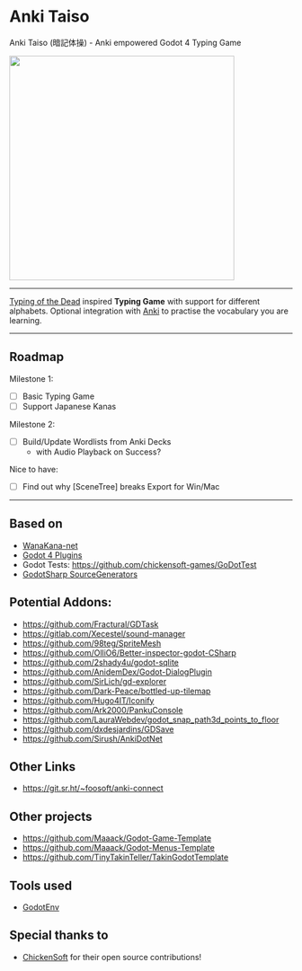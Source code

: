 # Anki Taiso

Anki Taiso (暗記体操) - Anki empowered Godot 4 Typing Game

<img src="docs/AnkiTaiso-splash.png" width="400">

---

[Typing of the Dead](https://en.wikipedia.org/wiki/The_Typing_of_the_Dead) inspired **Typing Game** with support for different alphabets.
Optional integration with [Anki](https://apps.ankiweb.net/) to practise the vocabulary you are learning.

---

## Roadmap


Milestone 1:

- [ ] Basic Typing Game
- [ ] Support Japanese Kanas

Milestone 2:
- [ ] Build/Update Wordlists from Anki Decks
  - with Audio Playback on Success?

Nice to have:
- [ ] Find out why [SceneTree] breaks Export for Win/Mac

---

## Based on

- [WanaKana-net](https://github.com/MartinZikmund/WanaKana-net)
- [Godot 4 Plugins](https://github.com/MakovWait/godot4-plugins)
- Godot Tests: https://github.com/chickensoft-games/GoDotTest
- [GodotSharp SourceGenerators](https://github.com/Cat-Lips/GodotSharp.SourceGenerators)

## Potential Addons:

- https://github.com/Fractural/GDTask
- https://gitlab.com/Xecestel/sound-manager
- https://github.com/98teg/SpriteMesh
- https://github.com/OlliO6/Better-inspector-godot-CSharp
- https://github.com/2shady4u/godot-sqlite
- https://github.com/AnidemDex/Godot-DialogPlugin
- https://github.com/SirLich/gd-explorer
- https://github.com/Dark-Peace/bottled-up-tilemap
- https://github.com/Hugo4IT/Iconify
- https://github.com/Ark2000/PankuConsole
- https://github.com/LauraWebdev/godot_snap_path3d_points_to_floor
- https://github.com/dxdesjardins/GDSave
- https://github.com/Sirush/AnkiDotNet

## Other Links

- https://git.sr.ht/~foosoft/anki-connect

## Other projects

- https://github.com/Maaack/Godot-Game-Template
- https://github.com/Maaack/Godot-Menus-Template
- https://github.com/TinyTakinTeller/TakinGodotTemplate

## Tools used

- [GodotEnv](https://github.com/chickensoft-games/GodotEnv)

## Special thanks to

- [ChickenSoft](https://chickensoft.games/) for their open source contributions!

